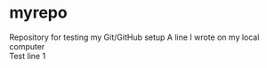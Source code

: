 # myrepo
Repository for testing my Git/GitHub setup
A line I wrote on my local computer  
Test line
1
